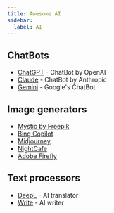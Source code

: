 ```yaml
---
title: Awesome AI
sidebar:
  label: AI
---
```


## ChatBots

- [ChatGPT](https://chatgpt.com/) - ChatBot by OpenAI
- [Claude](https://claude.ai/chat/) - ChatBot by Anthropic
- [Gemini](https://bard.google.com/) - Google's ChatBot

## Image generators

- [Mystic by Freepik](https://www.freepik.com/ai/image-generator)
- [Bing Copilot](https://www.bing.com/images/create)
- [Midjourney](https://midjourney.com/)
- [NightCafe](https://nightcafe.studio/)
- [Adobe Firefly](https://firefly.adobe.com/)

## Text processors

- [DeepL](https://www.deepl.com/translator) - AI translator
- [Write](https://www.deepl.com/write/) - AI writer
